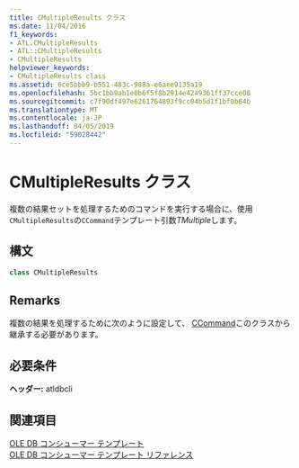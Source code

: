```yaml
---
title: CMultipleResults クラス
ms.date: 11/04/2016
f1_keywords:
- ATL.CMultipleResults
- ATL::CMultipleResults
- CMultipleResults
helpviewer_keywords:
- CMultipleResults class
ms.assetid: 6ce5bbb9-b551-483c-988a-e6aee9135a19
ms.openlocfilehash: 5bc1bb9ab1e0b6f5f8b2914e4249361ff37cce08
ms.sourcegitcommit: c7f90df497e6261764893f9cc04b5d1f1bf0b64b
ms.translationtype: MT
ms.contentlocale: ja-JP
ms.lasthandoff: 04/05/2019
ms.locfileid: "59028442"
---
```

# <a name="cmultipleresults-class"></a>CMultipleResults クラス

複数の結果セットを処理するためのコマンドを実行する場合に、使用`CMultipleResults`の`CCommand`テンプレート引数*TMultiple*します。

## <a name="syntax"></a>構文

```cpp
class CMultipleResults
```

## <a name="remarks"></a>Remarks

複数の結果を処理するために次のように設定して、 [CCommand](../../data/oledb/ccommand-class.md)このクラスから継承する必要があります。

## <a name="requirements"></a>必要条件

**ヘッダー:** atldbcli

## <a name="see-also"></a>関連項目

[OLE DB コンシューマー テンプレート](../../data/oledb/ole-db-consumer-templates-cpp.md)<br/>
[OLE DB コンシューマー テンプレート リファレンス](../../data/oledb/ole-db-consumer-templates-reference.md)